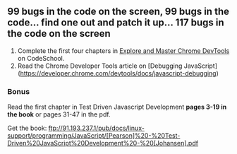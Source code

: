 ## 99 bugs in the code on the screen, 99 bugs in the code... find one out and patch it up... 117 bugs in the code on the screen

1. Complete the first four chapters in [Explore and Master Chrome DevTools](http://discover-devtools.codeschool.com/) on CodeSchool.
2. Read the Chrome Developer Tools article on [Debugging JavaScript] (https://developer.chrome.com/devtools/docs/javascript-debugging)

### Bonus

Read the first chapter in Test Driven Javascript Development **pages 3-19 in the book** or pages 31-47 in the pdf.

Get the book: ftp://91.193.237.1/pub/docs/linux-support/programming/JavaScript/[Pearson]%20-%20Test-Driven%20JavaScript%20Development%20-%20[Johansen].pdf
